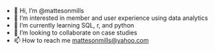 - 👋 Hi, I’m @mattesonmills
- 👀 I’m interested in member and user experience using data analytics
- 🌱 I’m currently learning SQL, r, and python
- 💞️ I’m looking to collaborate on case studies
- 📫 How to reach me mattesonmills@yahoo.com

<!---
mattesonmills/mattesonmills is a ✨ special ✨ repository because its `README.md` (this file) appears on your GitHub profile.
You can click the Preview link to take a look at your changes.
--->
